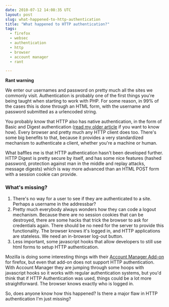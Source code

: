 ```yaml
---
date: 2010-07-12 14:08:35 UTC
layout: post
slug: what-happened-to-http-authentication
title: "What happened to HTTP authentication?"
tags:
  - firefox
  - websec
  - authentication
  - http
  - browser
  - account manager
  - rant

---
```

<p><strong>Rant warning</strong></p>

<p>We enter our usernames and password on pretty much all the sites we commonly visit. Authentication is probably one of the first things you're being taught when starting to work with PHP. For some reason, in 99% of the cases this is done through an HTML form, with the username and password submitted as a urlencoded string.</p>

<p>You probably know that HTTP also has native authentication, in the form of Basic and Digest authentication (<a href="http://evertpot.com/223">read my older article</a> if you want to know how). Every browser and pretty much any HTTP client does too. There's some big benefits to that, because it provides a very standardized mechanism to authenticate a client, whether you're a machine or human.</p>

<p>What baffles me is that HTTP authentication hasn't been developed further. HTTP Digest is pretty secure by itself, and has some nice features (hashed password, protection against man in the middle and replay attacks, message digests) which is way more advanced than an HTML POST form with a session cookie can provide.</p>

<h3>What's missing?</h3>

<ol>
  <li>There's no way for a user to see if they are authenticated to a site. Perhaps a username in the addressbar?</li>
  <li>Pretty much everybody always wonders how they can code a logout mechanism. Because there are no session cookies that can be destroyed, there are some hacks that trick the browser to ask for credentials again. There should be no need for the server to provide this functionality. The browser knows it's logged in, and HTTP applications are stateless. We need an in-browser log-out button.</li>
  <li>Less important, some javascript hooks that allow developers to still use html forms to setup HTTP authentication.</li>
</ol>

<p>Mozilla is doing some interesting things with their <a href="http://www.mozilla.com/en-US/firefox/accountmanager/">Account Manager Add-on</a> for firefox, but even that add-on does not support HTTP authentication. With Account Manager they are jumping through some hoops with javascript hooks so it works with regular authentication systems, but you'd think that if HTTP Authentication was used, things could be a lot more straightforward. The browser knows exactly who is logged in.</p>

<p>So, does anyone know how this happened? Is there a major flaw in HTTP authentication I'm just missing?</p>
